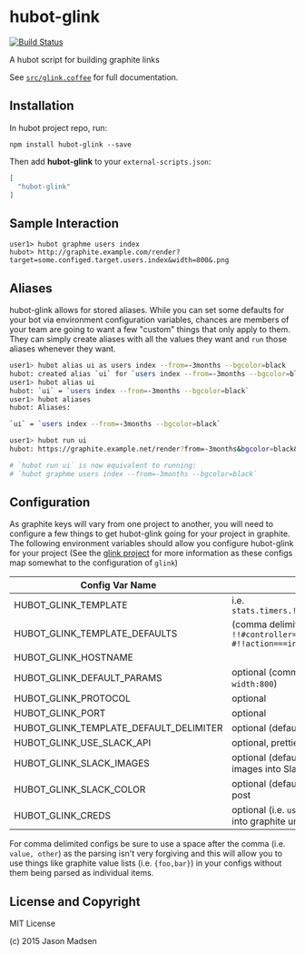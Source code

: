 # hubot-glink

[![Build Status](https://travis-ci.org/knomedia/hubot-glink.svg?branch=master)](https://travis-ci.org/knomedia/hubot-glink)

A hubot script for building graphite links

See [`src/glink.coffee`](src/glink.coffee) for full documentation.

## Installation

In hubot project repo, run:

`npm install hubot-glink --save`

Then add **hubot-glink** to your `external-scripts.json`:

```json
[
  "hubot-glink"
]
```

## Sample Interaction

```
user1> hubot graphme users index
hubot> http://graphite.example.com/render?target=some.configed.target.users.index&width=800&.png
```

## Aliases

hubot-glink allows for stored aliases. While you can set some defaults for your
bot via environment configuration variables, chances are members of your team
are going to want a few "custom" things that only apply to them. They can
simply create aliases with all the values they want and `run` those aliases
whenever they want.

```bash
user1> hubot alias ui as users index --from=-3months --bgcolor=black
hubot: created alias `ui` for `users index --from=-3months --bgcolor=black`
user1> hubot alias ui
hubot: `ui` = `users index --from=-3months --bgcolor=black`
user1> hubot aliases
hubot: Aliases:

`ui` = `users index --from=-3months --bgcolor=black`

user1> hubot run ui
hubot: https://graphite.example.net/render?from=-3months&bgcolor=black&target=foo.users.index&image=.png

# `hubot run ui` is now equivalent to running:
# `hubot graphme users index --from=-3months --bgcolor=black`
```

## Configuration

As graphite keys will vary from one project to another, you will need to
configure a few things to get hubot-glink going for your project in graphite.
The following environment variables should allow you configure hubot-glink for
your project (See the [glink project](https://github.com/knomedia/glink) for
more information as these configs map somewhat to the configuration of `glink`)


Config Var Name                        | Note
-------------------------------------  | ---------------------------------------------------
HUBOT_GLINK_TEMPLATE                   | i.e. `stats.timers.!!#controller#!!.!!#action#!!`
HUBOT_GLINK_TEMPLATE_DEFAULTS          | (comma delimited i.e. `!!#controller===users#!!, #!!action===index#!!`
HUBOT_GLINK_HOSTNAME                   |
HUBOT_GLINK_DEFAULT_PARAMS             | optional (comma delimited i.e.: `from:-1week, width:800`)
HUBOT_GLINK_PROTOCOL                   | optional
HUBOT_GLINK_PORT                       | optional
HUBOT_GLINK_TEMPLATE_DEFAULT_DELIMITER | optional (defaults to ===)
HUBOT_GLINK_USE_SLACK_API              | optional, prettier posts for Slack via the API
HUBOT_GLINK_SLACK_IMAGES               | optional (default false), attempt to pull images into Slack
HUBOT_GLINK_SLACK_COLOR                | optional (default #CCC), color for Slack API post
HUBOT_GLINK_CREDS                      | optional (i.e. `user:password`) will be inserted into graphite url for Slack image posts


For comma delimited configs be sure to use a space after the comma (i.e.
`value, other`) as the parsing isn't very forgiving and this will allow you to
use things like graphite value lists (i.e. `{foo,bar}`) in your configs without
them being parsed as individual items.


## License and Copyright

MIT License

(c) 2015 Jason Madsen
